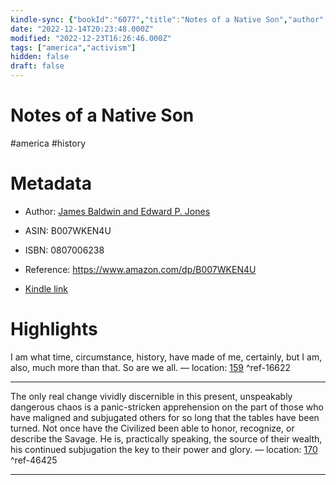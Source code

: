 ```yaml
---
kindle-sync: {"bookId":"6077","title":"Notes of a Native Son","author":"James Baldwin and Edward P. Jones","asin":"B007WKEN4U","lastAnnotatedDate":"2022-06-20","bookImageUrl":"https://m.media-amazon.com/images/I/517-wUXsdWL._SY160.jpg","highlightsCount":2}
date: "2022-12-14T20:23:48.000Z"
modified: "2022-12-23T16:26:46.000Z"
tags: ["america","activism"]
hidden: false
draft: false
---
```

# Notes of a Native Son

#america #history

# Metadata

* Author: [James Baldwin and Edward P. Jones](https://www.amazon.com/James-Baldwin/e/B000APVA9U/ref=dp_byline_cont_ebooks_1)

* ASIN: B007WKEN4U

* ISBN: 0807006238

* Reference: <https://www.amazon.com/dp/B007WKEN4U>

* [Kindle link](kindle://book?action=open&asin=B007WKEN4U)

# Highlights

I am what time, circumstance, history, have made of me, certainly, but I am, also, much more than that. So are we all. — location: [159](kindle://book?action=open&asin=B007WKEN4U&location=159) ^ref-16622

---

The only real change vividly discernible in this present, unspeakably dangerous chaos is a panic-stricken apprehension on the part of those who have maligned and subjugated others for so long that the tables have been turned. Not once have the Civilized been able to honor, recognize, or describe the Savage. He is, practically speaking, the source of their wealth, his continued subjugation the key to their power and glory. — location: [170](kindle://book?action=open&asin=B007WKEN4U&location=170) ^ref-46425

---

